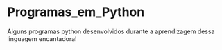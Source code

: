# Programas_em_Python
 Alguns programas python desenvolvidos durante a aprendizagem dessa linguagem encantadora!
